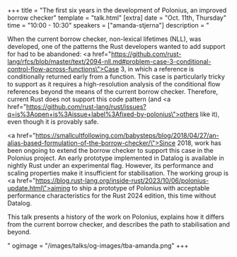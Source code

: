 +++
title = "The first six years in the development of Polonius, an improved borrow checker"
template = "talk.html"
[extra]
  date = "Oct. 11th, Thursday"
  time = "10:00 - 10:30"
  speakers = ["amanda-stjerna"]
  description = "<p>When the current borrow checker, non-lexical lifetimes (NLL), was developed, one of the patterns the Rust developers wanted to add support for had to be abandoned: <a href=\"https://github.com/rust-lang/rfcs/blob/master/text/2094-nll.md#problem-case-3-conditional-control-flow-across-functions\">Case 3, in which a reference is conditionally returned early from a function</a>. This case is particularly tricky to support as it requires a high-resolution analysis of the conditional flow references beyond the means of the current borrow checker. Therefore, current Rust does not support this code pattern (and <a href=\"https://github.com/rust-lang/rust/issues?q=is%3Aopen+is%3Aissue+label%3Afixed-by-polonius\">others like it</a>), even though it is provably safe.</p><p><a href=\"https://smallcultfollowing.com/babysteps/blog/2018/04/27/an-alias-based-formulation-of-the-borrow-checker/\">Since 2018</a>, work has been ongoing to extend the borrow checker to support this case in the Polonius project. An early prototype implemented in Datalog is available in nightly Rust under an experimental flag. However, its performance and scaling properties make it insufficient for stabilisation. The working group is <a href=\"https://blog.rust-lang.org/inside-rust/2023/10/06/polonius-update.html\">aiming to ship a prototype of Polonius with acceptable performance characteristics for the Rust 2024 edition</a>, this time without Datalog.</p><p>This talk presents a history of the work on Polonius, explains how it differs from the current borrow checker, and describes the path to stabilisation and beyond.<p>"
  ogimage = "/images/talks/og-images/tba-amanda.png"
+++
